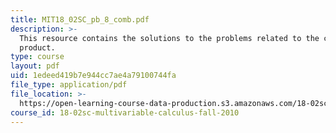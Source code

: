 ```yaml
---
title: MIT18_02SC_pb_8_comb.pdf
description: >-
  This resource contains the solutions to the problems related to the cross
  product.
type: course
layout: pdf
uid: 1edeed419b7e944cc7ae4a79100744fa
file_type: application/pdf
file_location: >-
  https://open-learning-course-data-production.s3.amazonaws.com/18-02sc-multivariable-calculus-fall-2010/1edeed419b7e944cc7ae4a79100744fa_MIT18_02SC_pb_8_comb.pdf
course_id: 18-02sc-multivariable-calculus-fall-2010
---
```

